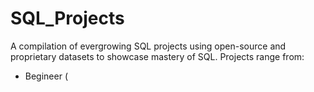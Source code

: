 # SQL_Projects

A compilation of evergrowing SQL projects using open-source and proprietary datasets to showcase mastery of SQL. Projects range from:
  * Begineer (
